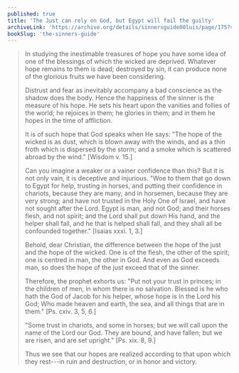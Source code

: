 ```yaml
---
published: true
title: 'The Just can rely on God, but Egypt will fail the guilty'
archiveLink: 'https://archive.org/details/sinnersguide00luis/page/175?view=theater'
bookSlug: 'the-sinners-guide'
---
```


> In studying the inestimable treasures of hope you have some idea of one of the blessings of which the wicked are deprived. Whatever hope remains to them is dead; destroyed by sin, it can produce none of the glorious fruits we have been considering.
> 
> Distrust and fear as inevitably accompany a bad conscience as the shadow does the body. Hence the happiness of the sinner is the measure of his hope. He sets his heart upon the vanities and follies of the world; he rejoices in them; he glories in them; and in them he hopes in the time of affliction.
> 
> It is of such hope that God speaks when He says: "The hope of the wicked is as dust, which is blown away with the winds, and as a thin froth which is dispersed by the storm; and a smoke which is scattered abroad by the wind." [Wisdom v. 15.]
> 
> Can you imagine a weaker or a vainer confidence than this? But it is not only vain, it is deceptive and injurious. "Woe to them that go down to Egypt for help, trusting in horses, and putting their confidence in chariots, because they are many; and in horsemen, because they are very strong; and have not trusted in the Holy One of Israel, and have not sought after the Lord. Egypt is man, and not God; and their horses flesh, and not spirit; and the Lord shall put down His hand, and the helper shall fall, and he that is helped shall fall, and they shall all be confounded together." [Isaias xxxi. 1, 3.]
> 
> Behold, dear Christian, the difference between the hope of the just and the hope of the wicked. One is of the flesh, the other of the spirit; one is centred in man, the other in God. And even as God exceeds man, so does the hope of the just exceed that of the sinner.
> 
> Therefore, the prophet exhorts us: "Put not your trust in princes; in the children of men, in whom there is no salvation. Blessed is he who hath the God of Jacob for his helper, whose hope is in the Lord his God; Who made heaven and earth, the sea, and all things that are in them." [Ps. cxiv. 3, 5, 6.]
> 
> "Some trust in chariots, and some in horses; but we will call upon the name of the Lord our God. They are bound, and have fallen; but we are risen, and are set upright." [Ps. xix. 8, 9.]
> 
> Thus we see that our hopes are realized according to that upon which they rest---in ruin and destruction, or in honor and victory.
